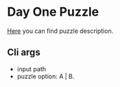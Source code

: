 # Day One Puzzle

[Here](https://adventofcode.com/2022/day/1) you can find puzzle description.

## Cli args
* input path
* puzzle option: A | B.